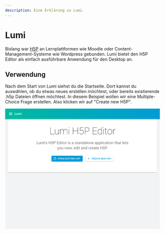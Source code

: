 ```yaml
---
description: Eine Erklärung zu Lumi.
---
```


# Lumi

Bislang war [H5P](h5p.md) an Lernplattformen wie Moodle oder Content-Management-Systeme wie Wordpress gebunden. Lumi bietet den H5P Editor als einfach ausführbare Anwendung für den Desktop an. 

## Verwendung

Nach dem Start von Lumi siehst du die Startseite. Dort kannst du auswählen, ob du etwas neues erstellen möchtest, oder bereits existierende .h5p Dateien öffnen möchtest. In diesem Beispiel wollen wir eine Multiple-Choice Frage erstellen. Also klicken wir auf "Create new H5P".

![Lumi Startseite](../.gitbook/assets/screenshot-2021-01-09-at-17.36.34.png)








